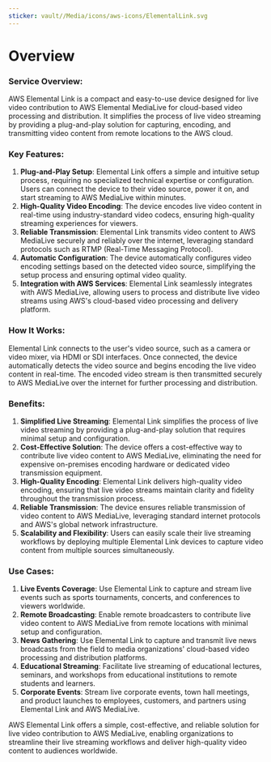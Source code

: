 ```yaml
---
sticker: vault//Media/icons/aws-icons/ElementalLink.svg
---
```

# Overview

### Service Overview:

AWS Elemental Link is a compact and easy-to-use device designed for live video contribution to AWS Elemental MediaLive for cloud-based video processing and distribution. It simplifies the process of live video streaming by providing a plug-and-play solution for capturing, encoding, and transmitting video content from remote locations to the AWS cloud.

### Key Features:

1. **Plug-and-Play Setup**: Elemental Link offers a simple and intuitive setup process, requiring no specialized technical expertise or configuration. Users can connect the device to their video source, power it on, and start streaming to AWS MediaLive within minutes.
2. **High-Quality Video Encoding**: The device encodes live video content in real-time using industry-standard video codecs, ensuring high-quality streaming experiences for viewers.
3. **Reliable Transmission**: Elemental Link transmits video content to AWS MediaLive securely and reliably over the internet, leveraging standard protocols such as RTMP (Real-Time Messaging Protocol).
4. **Automatic Configuration**: The device automatically configures video encoding settings based on the detected video source, simplifying the setup process and ensuring optimal video quality.
5. **Integration with AWS Services**: Elemental Link seamlessly integrates with AWS MediaLive, allowing users to process and distribute live video streams using AWS's cloud-based video processing and delivery platform.

### How It Works:

Elemental Link connects to the user's video source, such as a camera or video mixer, via HDMI or SDI interfaces. Once connected, the device automatically detects the video source and begins encoding the live video content in real-time. The encoded video stream is then transmitted securely to AWS MediaLive over the internet for further processing and distribution.

### Benefits:

1. **Simplified Live Streaming**: Elemental Link simplifies the process of live video streaming by providing a plug-and-play solution that requires minimal setup and configuration.
2. **Cost-Effective Solution**: The device offers a cost-effective way to contribute live video content to AWS MediaLive, eliminating the need for expensive on-premises encoding hardware or dedicated video transmission equipment.
3. **High-Quality Encoding**: Elemental Link delivers high-quality video encoding, ensuring that live video streams maintain clarity and fidelity throughout the transmission process.
4. **Reliable Transmission**: The device ensures reliable transmission of video content to AWS MediaLive, leveraging standard internet protocols and AWS's global network infrastructure.
5. **Scalability and Flexibility**: Users can easily scale their live streaming workflows by deploying multiple Elemental Link devices to capture video content from multiple sources simultaneously.

### Use Cases:

1. **Live Events Coverage**: Use Elemental Link to capture and stream live events such as sports tournaments, concerts, and conferences to viewers worldwide.
2. **Remote Broadcasting**: Enable remote broadcasters to contribute live video content to AWS MediaLive from remote locations with minimal setup and configuration.
3. **News Gathering**: Use Elemental Link to capture and transmit live news broadcasts from the field to media organizations' cloud-based video processing and distribution platforms.
4. **Educational Streaming**: Facilitate live streaming of educational lectures, seminars, and workshops from educational institutions to remote students and learners.
5. **Corporate Events**: Stream live corporate events, town hall meetings, and product launches to employees, customers, and partners using Elemental Link and AWS MediaLive.

AWS Elemental Link offers a simple, cost-effective, and reliable solution for live video contribution to AWS MediaLive, enabling organizations to streamline their live streaming workflows and deliver high-quality video content to audiences worldwide.